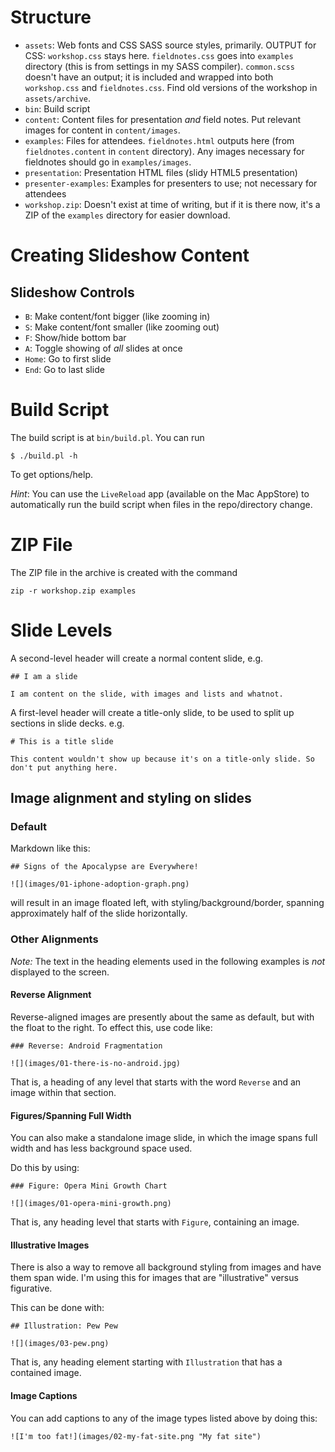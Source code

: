 # Structure

* `assets`: Web fonts and CSS SASS source styles, primarily. OUTPUT for CSS: `workshop.css` stays here. `fieldnotes.css` goes into `examples` directory (this is from settings in my SASS compiler). `common.scss` doesn't have an output; it is included and wrapped into both `workshop.css` and `fieldnotes.css`. Find old versions of the workshop in `assets/archive`.
* `bin`: Build script
* `content`: Content files for presentation *and* field notes. Put relevant images for content in `content/images`.
* `examples`: Files for attendees. `fieldnotes.html` outputs here (from `fieldnotes.content` in `content` directory). Any images necessary for fieldnotes should go in `examples/images`.
* `presentation`: Presentation HTML files (slidy HTML5 presentation)
* `presenter-examples`: Examples for presenters to use; not necessary for attendees
* `workshop.zip`: Doesn't exist at time of writing, but if it is there now, it's a ZIP of the `examples` directory for easier download.

# Creating Slideshow Content

## Slideshow Controls

* `B`: Make content/font bigger (like zooming in)
* `S`: Make content/font smaller (like zooming out)
* `F`: Show/hide bottom bar
* `A`: Toggle showing of *all* slides at once
* `Home`: Go to first slide
* `End`: Go to last slide

# Build Script

The build script is at `bin/build.pl`. You can run

    $ ./build.pl -h

To get options/help.

*Hint*: You can use the `LiveReload` app (available on the Mac AppStore) to automatically run the build script when files in the repo/directory change.

# ZIP File

The ZIP file in the archive is created with the command

    zip -r workshop.zip examples
    

# Slide Levels

A second-level header will create a normal content slide, e.g.

    ## I am a slide
    
    I am content on the slide, with images and lists and whatnot.

A first-level header will create a title-only slide, to be used to split up sections in slide decks. e.g.

    # This is a title slide
    
    This content wouldn't show up because it's on a title-only slide. So don't put anything here.

## Image alignment and styling on slides

### Default

Markdown like this:


    ## Signs of the Apocalypse are Everywhere!
    
    ![](images/01-iphone-adoption-graph.png)


will result in an image floated left, with styling/background/border, spanning approximately half of the slide horizontally.

### Other Alignments

*Note:* The text in the heading elements used in the following examples is *not* displayed to the screen.

#### Reverse Alignment

Reverse-aligned images are presently about the same as default, but with the float to the right. To effect this, use code like:

    ### Reverse: Android Fragmentation
    
    ![](images/01-there-is-no-android.jpg)

That is, a heading of any level that starts with the word `Reverse` and an image within that section.

#### Figures/Spanning Full Width

You can also make a standalone image slide, in which the image spans full width and has less background space used.

Do this by using:


    ### Figure: Opera Mini Growth Chart
    
    ![](images/01-opera-mini-growth.png)


That is, any heading level that starts with `Figure`, containing an image.

#### Illustrative Images

There is also a way to remove all background styling from images and have them span wide. I'm using this for images that are "illustrative" versus figurative.

This can be done with:

    ## Illustration: Pew Pew
    
    ![](images/03-pew.png)

That is, any heading element starting with `Illustration` that has a contained image.


#### Image Captions

You can add captions to any of the image types listed above by doing this:

    ![I'm too fat!](images/02-my-fat-site.png "My fat site")
